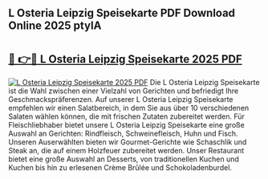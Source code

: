 ## L Osteria Leipzig Speisekarte PDF Download Online 2025 ptyIA

# <h2><a href="http://gcd4k7.nevu.top/?p=L+Osteria+Leipzig+Speisekarte">🔗 👉🔴 L Osteria Leipzig Speisekarte 2025 PDF</a></h2>

[![L Osteria Leipzig Speisekarte 2025 PDF](https://i.imgur.com/dBaPXMq.png)](http://gcd4k7.nevu.top/?p=L+Osteria+Leipzig+Speisekarte)
Die L Osteria Leipzig Speisekarte ist die Wahl zwischen einer Vielzahl von Gerichten und befriedigt Ihre Geschmackspräferenzen. Auf unserer L Osteria Leipzig Speisekarte empfehlen wir einen Salatbereich, in dem Sie aus über 10 verschiedenen Salaten wählen können, die mit frischen Zutaten zubereitet werden. Für Fleischliebhaber bietet unsere L Osteria Leipzig Speisekarte eine große Auswahl an Gerichten: Rindfleisch, Schweinefleisch, Huhn und Fisch. Unseren Auserwählten bieten wir Gourmet-Gerichte wie Schaschlik und Steak an, die auf einem Holzfeuer zubereitet werden. Unser Restaurant bietet eine große Auswahl an Desserts, von traditionellen Kuchen und Kuchen bis hin zu erlesenen Crème Brûlée und Schokoladenburdel.
